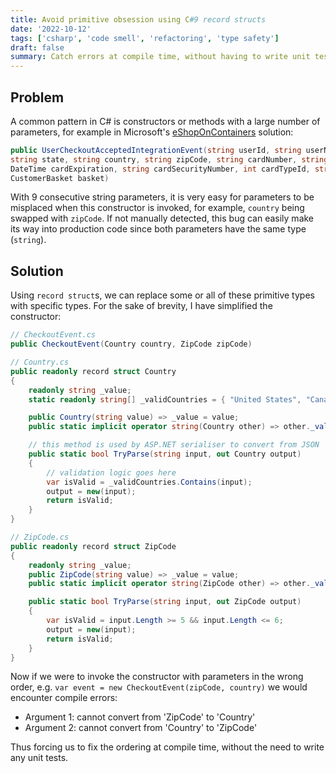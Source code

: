 ```yaml
---
title: Avoid primitive obsession using C#9 record structs
date: '2022-10-12'
tags: ['csharp', 'code smell', 'refactoring', 'type safety']
draft: false
summary: Catch errors at compile time, without having to write unit tests, using strong types in place of primitives.
---
```


## Problem

A common pattern in C# is constructors or methods with a large number of parameters, for example in Microsoft's [eShopOnContainers](https://github.com/dotnet-architecture/eShopOnContainers/blob/dev/src/Services/Basket/Basket.API/IntegrationEvents/Events/UserCheckoutAcceptedIntegrationEvent.cs#L37) solution:

```csharp
public UserCheckoutAcceptedIntegrationEvent(string userId, string userName, string city, string street,
string state, string country, string zipCode, string cardNumber, string cardHolderName,
DateTime cardExpiration, string cardSecurityNumber, int cardTypeId, string buyer, Guid requestId,
CustomerBasket basket)
```

With 9 consecutive string parameters, it is very easy for parameters to be misplaced when this constructor is invoked, for example, `country` being swapped with `zipCode`. If not manually detected, this bug can easily make its way into production code since both parameters have the same type (`string`).

## Solution

Using `record struct`s, we can replace some or all of these primitive types with specific types. For the sake of brevity, I have simplified the constructor:

```csharp
// CheckoutEvent.cs
public CheckoutEvent(Country country, ZipCode zipCode)

// Country.cs
public readonly record struct Country
{
    readonly string _value;
    static readonly string[] _validCountries = { "United States", "Canada" };

    public Country(string value) => _value = value;
    public static implicit operator string(Country other) => other._value;

    // this method is used by ASP.NET serialiser to convert from JSON
    public static bool TryParse(string input, out Country output)
    {
        // validation logic goes here
        var isValid = _validCountries.Contains(input);
        output = new(input);
        return isValid;
    }
}

// ZipCode.cs
public readonly record struct ZipCode
{
    readonly string _value;
    public ZipCode(string value) => _value = value;
    public static implicit operator string(ZipCode other) => other._value;

    public static bool TryParse(string input, out ZipCode output)
    {
        var isValid = input.Length >= 5 && input.Length <= 6;
        output = new(input);
        return isValid;
    }
}
```

Now if we were to invoke the constructor with parameters in the wrong order, e.g. `var event = new CheckoutEvent(zipCode, country)` we would encounter compile errors:

- Argument 1: cannot convert from 'ZipCode' to 'Country'
- Argument 2: cannot convert from 'Country' to 'ZipCode'

Thus forcing us to fix the ordering at compile time, without the need to write any unit tests.